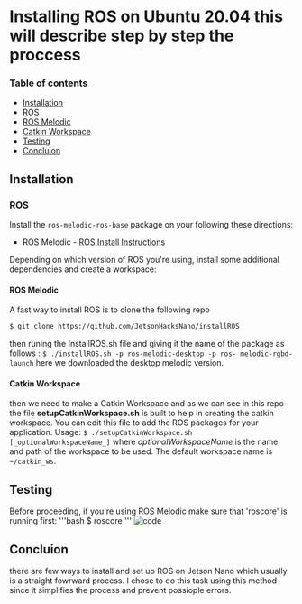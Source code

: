# Installing ROS on Ubuntu 20.04 this will describe step by step the proccess 


### Table of contents 

* [Installation](#installation)
* [ROS](#ros)
* [ROS Melodic](#ros-melodic)
 * [Catkin Workspace](#catkin-workspace)
* [Testing](#testing)
* [Concluion](#concluion)
 

## Installation


### ROS

Install the `ros-melodic-ros-base` package on your  following these directions:

* ROS Melodic - [ROS Install Instructions](http://wiki.ros.org/melodic/Installation/Ubuntu)


Depending on which version of ROS you're using, install some additional dependencies and create a workspace:

#### ROS Melodic

A fast way to install ROS is to clone the following repo
```bash
$ git clone https://github.com/JetsonHacksNano/installROS
```
then runing the InstallROS.sh file and giving it the name of the package as follows :
`$ ./installROS.sh -p ros-melodic-desktop -p ros-
melodic-rgbd-launch`
here we downloaded the desktop melodic version.



#### Catkin Workspace 

then we need to make a Catkin Workspace and as we can see in this repo the file 
**setupCatkinWorkspace.sh** is built to help in creating the catkin workspace.
You can edit this file to add the ROS packages for your application.
Usage:
`$ ./setupCatkinWorkspace.sh 
[_optionalWorkspaceName_]`
where _optionalWorkspaceName_ is the name and path of the workspace to be used.
The default workspace name is `~/catkin_ws`.




## Testing

Before proceeding, if you're using ROS Melodic make sure that 'roscore' is running first:
'''bash
$ roscore
'''
![code](https://user-images.githubusercontent.com/110297601/181924991-d51021e0-f79f-447a-991d-c55a264109d1.jpg)

## Concluion 

there are few ways to install and set up ROS on Jetson Nano which usually is a straight fowrward process. 
I chose to do this task using this method since it simplifies the process and prevent possiople errors.
